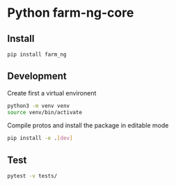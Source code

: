 # Python farm-ng-core

## Install

```bash
pip install farm_ng
```

## Development

Create first a virtual environent

```bash
python3 -m venv venv
source venv/bin/activate
```

Compile protos and install the package in editable mode

```bash
pip install -e .[dev]
```

## Test

```bash
pytest -v tests/
```
